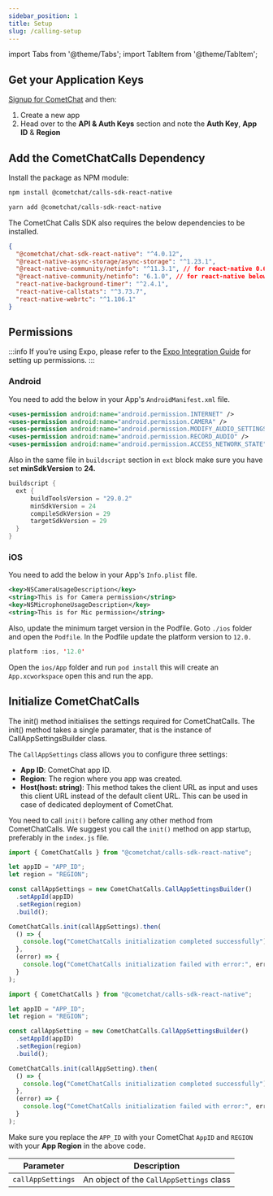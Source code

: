 ```yaml
---
sidebar_position: 1
title: Setup
slug: /calling-setup
---
```


import Tabs from '@theme/Tabs';
import TabItem from '@theme/TabItem';

## Get your Application Keys

[Signup for CometChat](https://app.cometchat.com) and then:

1. Create a new app
2. Head over to the **API & Auth Keys** section and note the **Auth Key**, **App ID** & **Region**

## Add the CometChatCalls Dependency

Install the package as NPM module:

<Tabs>
<TabItem value="npm" label="npm">

```bash
npm install @cometchat/calls-sdk-react-native
```

</TabItem>
<TabItem value="yarn" label="yarn">

```bash
yarn add @cometchat/calls-sdk-react-native
```

</TabItem>
</Tabs>

The CometChat Calls SDK also requires the below dependencies to be installed.

<Tabs>
<TabItem value="Package JSON" label="package.json">

```json
{
  "@cometchat/chat-sdk-react-native": "^4.0.12",
  "@react-native-async-storage/async-storage": "^1.23.1",
  "@react-native-community/netinfo": "^11.3.1", // for react-native 0.63 & above.
  "@react-native-community/netinfo": "6.1.0", // for react-native below 0.63
  "react-native-background-timer": "^2.4.1",
  "react-native-callstats": "^3.73.7",
  "react-native-webrtc": "^1.106.1"
}
```

</TabItem>
</Tabs>

## Permissions

:::info
If you’re using Expo, please refer to the [Expo Integration Guide](expo-integration-guide) for setting up permissions.
:::

### Android

You need to add the below in your App's `AndroidManifest.xml` file.

<Tabs>
<TabItem value="AndroidManifest" label="AndroidManifest.xml">

```xml
<uses-permission android:name="android.permission.INTERNET" />
<uses-permission android:name="android.permission.CAMERA" />
<uses-permission android:name="android.permission.MODIFY_AUDIO_SETTINGS" />
<uses-permission android:name="android.permission.RECORD_AUDIO" />
<uses-permission android:name="android.permission.ACCESS_NETWORK_STATE" />
```

</TabItem>
</Tabs>

Also in the same file in `buildscript` section in `ext` block make sure you have set **minSdkVersion** to **24.**

<Tabs>
<TabItem value="build.gradle" label="build.gradle">

```java
buildscript {
  ext {
      buildToolsVersion = "29.0.2"
      minSdkVersion = 24
      compileSdkVersion = 29
      targetSdkVersion = 29
  }
}
```

</TabItem>
</Tabs>

### iOS

You need to add the below in your App's `Info.plist` file.

<Tabs>
<TabItem value="Info" label="Info.plist">

```xml
<key>NSCameraUsageDescription</key>
<string>This is for Camera permission</string>
<key>NSMicrophoneUsageDescription</key>
<string>This is for Mic permission</string>
```

</TabItem>
</Tabs>

Also, update the minimum target version in the Podfile. Goto `./ios` folder and open the `Podfile`. In the Podfile update the platform version to `12.0.`

<Tabs>
<TabItem value="Podfile" label="Podfile">

```swift
platform :ios, '12.0'
```

</TabItem>
</Tabs>

Open the `ios/App` folder and run `pod install` this will create an `App.xcworkspace` open this and run the app.

## Initialize CometChatCalls

The init() method initialises the settings required for CometChatCalls. The init() method takes a single paramater, that is the instance of CallAppSettingsBuilder class.

The `CallAppSettings` class allows you to configure three settings:

- **App ID**: CometChat app ID.
- **Region**: The region where you app was created.
- **Host(host: string)**: This method takes the client URL as input and uses this client URL instead of the default client URL. This can be used in case of dedicated deployment of CometChat.

You need to call `init()` before calling any other method from CometChatCalls. We suggest you call the `init()` method on app startup, preferably in the `index.js` file.

<Tabs>
<TabItem value="Javascript" label="Javascript">

```javascript
import { CometChatCalls } from "@cometchat/calls-sdk-react-native";

let appID = "APP_ID";
let region = "REGION";

const callAppSettings = new CometChatCalls.CallAppSettingsBuilder()
  .setAppId(appID)
  .setRegion(region)
  .build();

CometChatCalls.init(callAppSettings).then(
  () => {
    console.log("CometChatCalls initialization completed successfully");
  },
  (error) => {
    console.log("CometChatCalls initialization failed with error:", error);
  }
);
```

</TabItem>
<TabItem value="Typescript" label="Typescript">

```typescript
import { CometChatCalls } from "@cometchat/calls-sdk-react-native";

let appID = "APP_ID";
let region = "REGION";

const callAppSetting = new CometChatCalls.CallAppSettingsBuilder()
  .setAppId(appID)
  .setRegion(region)
  .build();

CometChatCalls.init(callAppSetting).then(
  () => {
    console.log("CometChatCalls initialization completed successfully");
  },
  (error) => {
    console.log("CometChatCalls initialization failed with error:", error);
  }
);
```

</TabItem>
</Tabs>

Make sure you replace the `APP_ID` with your CometChat `AppID` and `REGION` with your **App Region** in the above code.

| Parameter         | Description                              |
| ----------------- | ---------------------------------------- |
| `callAppSettings` | An object of the `CallAppSettings` class |
